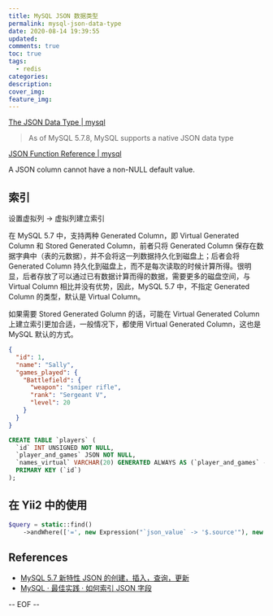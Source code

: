 ```yaml
---
title: MySQL JSON 数据类型
permalink: mysql-json-data-type
date: 2020-08-14 19:39:55
updated:
comments: true
toc: true
tags:
  - redis
categories:
description:
cover_img:
feature_img:
---
```


[The JSON Data Type | mysql](https://dev.mysql.com/doc/refman/5.7/en/json.html)

> As of MySQL 5.7.8, MySQL supports a native JSON data type

[JSON Function Reference | mysql](https://dev.mysql.com/doc/refman/5.7/en/json-function-reference.html)

A JSON column cannot have a non-NULL default value.

## 索引

设置虚拟列 -> 虚拟列建立索引

在 MySQL 5.7 中，支持两种 Generated Column，即 Virtual Generated Column 和 Stored Generated Column，前者只将 Generated Column 保存在数据字典中（表的元数据），并不会将这一列数据持久化到磁盘上；后者会将 Generated Column 持久化到磁盘上，而不是每次读取的时候计算所得。很明显，后者存放了可以通过已有数据计算而得的数据，需要更多的磁盘空间，与 Virtual Column 相比并没有优势，因此，MySQL 5.7 中，不指定 Generated Column 的类型，默认是 Virtual Column。

如果需要 Stored Generated Golumn 的话，可能在 Virtual Generated Column 上建立索引更加合适，一般情况下，都使用 Virtual Generated Column，这也是 MySQL 默认的方式。

```json
{
  "id": 1,
  "name": "Sally",
  "games_played": {
    "Battlefield": {
      "weapon": "sniper rifle",
      "rank": "Sergeant V",
      "level": 20
    }
  }
}
```

```sql
CREATE TABLE `players` (
  `id` INT UNSIGNED NOT NULL,
  `player_and_games` JSON NOT NULL,
  `names_virtual` VARCHAR(20) GENERATED ALWAYS AS (`player_and_games` ->> '$.name') NOT NULL,
  PRIMARY KEY (`id`)
);
```

## 在 Yii2 中的使用

```php
$query = static::find()
    ->andWhere(['=', new Expression("`json_value` -> '$.source'"), new JsonExpression($array_param)]);
```

## References

- [MySQL 5.7 新特性 JSON 的创建，插入，查询，更新](https://www.lnmp.cn/mysql-57-new-features-json.html)
- [MySQL · 最佳实践 · 如何索引 JSON 字段](http://mysql.taobao.org/monthly/2017/12/09/)

-- EOF --
